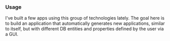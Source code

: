 ### Usage
I've built a few apps using this group of technologies lately. The goal here is to build an application that automatically generates new applications, similar to itself, but with different DB entities and properties defined by the user via a GUI.